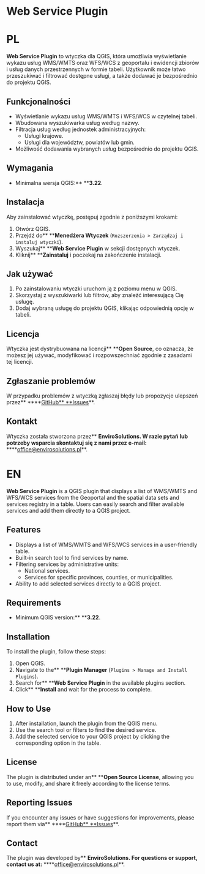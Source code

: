 # Web Service Plugin

# PL

**Web Service Plugin** to wtyczka dla QGIS, która umożliwia wyświetlanie wykazu usług WMS/WMTS oraz WFS/WCS z geoportalu i ewidencji zbiorów i usług danych przestrzennych w formie tabeli. Użytkownik może łatwo przeszukiwać i filtrować dostępne usługi, a także dodawać je bezpośrednio do projektu QGIS.

## Funkcjonalności

* Wyświetlanie wykazu usług WMS/WMTS i WFS/WCS w czytelnej tabeli.
* Wbudowana wyszukiwarka usług według nazwy.
* Filtracja usług według jednostek administracyjnych:
  * Usługi krajowe.
  * Usługi dla województw, powiatów lub gmin.
* Możliwość dodawania wybranych usług bezpośrednio do projektu QGIS.

## Wymagania

* Minimalna wersja QGIS:** ****3.22**.

## Instalacja

Aby zainstalować wtyczkę, postępuj zgodnie z poniższymi krokami:

1. Otwórz QGIS.
2. Przejdź do** ****Menedżera Wtyczek** (`Rozszerzenia > Zarządzaj i instaluj wtyczki`).
3. Wyszukaj** ****Web Service Plugin** w sekcji dostępnych wtyczek.
4. Kliknij** ****Zainstaluj** i poczekaj na zakończenie instalacji.

## Jak używać

1. Po zainstalowaniu wtyczki uruchom ją z poziomu menu w QGIS.
2. Skorzystaj z wyszukiwarki lub filtrów, aby znaleźć interesującą Cię usługę.
3. Dodaj wybraną usługę do projektu QGIS, klikając odpowiednią opcję w tabeli.

## Licencja

Wtyczka jest dystrybuowana na licencji** ****Open Source**, co oznacza, że możesz jej używać, modyfikować i rozpowszechniać zgodnie z zasadami tej licencji.

## Zgłaszanie problemów

W przypadku problemów z wtyczką zgłaszaj błędy lub propozycje ulepszeń przez** ****[GitHub** **Issues](#)**.

## Kontakt

Wtyczka została stworzona przez** ****EnviroSolutions**. W razie pytań lub potrzeby wsparcia skontaktuj się z nami przez e-mail:** ****[office@envirosolutions.pl]()**.


# EN

**Web Service Plugin** is a QGIS plugin that displays a list of WMS/WMTS and WFS/WCS services from the Geoportal and the spatial data sets and services registry in a table. Users can easily search and filter available services and add them directly to a QGIS project.

## Features

* Displays a list of WMS/WMTS and WFS/WCS services in a user-friendly table.
* Built-in search tool to find services by name.
* Filtering services by administrative units:
  * National services.
  * Services for specific provinces, counties, or municipalities.
* Ability to add selected services directly to a QGIS project.

## Requirements

* Minimum QGIS version:** ****3.22**.

## Installation

To install the plugin, follow these steps:

1. Open QGIS.
2. Navigate to the** ****Plugin Manager** (`Plugins > Manage and Install Plugins`).
3. Search for** ****Web Service Plugin** in the available plugins section.
4. Click** ****Install** and wait for the process to complete.

## How to Use

1. After installation, launch the plugin from the QGIS menu.
2. Use the search tool or filters to find the desired service.
3. Add the selected service to your QGIS project by clicking the corresponding option in the table.

## License

The plugin is distributed under an** ****Open Source License**, allowing you to use, modify, and share it freely according to the license terms.

## Reporting Issues

If you encounter any issues or have suggestions for improvements, please report them via** ****[GitHub** **Issues](#)**.

## Contact

The plugin was developed by** ****EnviroSolutions**. For questions or support, contact us at:** ****[office@envirosolutions.pl]()**.
